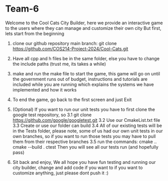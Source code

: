 # Team-6

Welcome to the Cool Cats City Builder, here we provide an interactive game to the users where they can manage and customize their own city
But first, lets start from the beginning

1. clone our github repository main branch: git clone https://github.com/COS214-Project-2024/Cool-Cats.git
2. Have all cpp and h files be in the same folder, else you have to change the include paths (trust me, its takes a while)
3. make and run the make file to start the game, this game will go on until the government runs out of budget, instructions and tutorials are included while you are running which explains the systems we have implemented and how it works
4. To end the game, go back to the first screen and just Exit  
3. (Optional) If you want to run our unit tests you have to first clone the google test repository, so
    3.1 git clone https://github.com/google/googletest.git
    3.2 Use our CmakeList.txt file
    3.3 Create or use our folder can build
    3.4 All of our existing tests will be in the Tests folder, please note, some of us had our own unit tests in our own branches, so if you want to run those tests you may have to pull them from their respective branches
    3.5 run the commands: 
    cmake ..
    cmake --build .
    ctest
    Then you will see all our tests run (and hopefully pass)

5. Sit back and enjoy, We all hope you have fun testing and running our city builder, change and add code if you want to if you want to customize anything, just please dont push it :)
